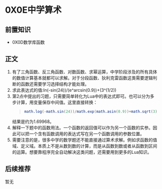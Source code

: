 # 0X0E中学算术

## 前置知识

* 0X0D数学库函数

## 正文

1. 有了三角函数、反三角函数、对数函数、求幂运算，中学阶段涉及的所有具体的数值计算基本就都可以求解。对于分段函数、狄利克雷函数这类需要逻辑判断的函数还需要学习选择结构才能处理。
1. 求此表达式的值:ln(-sin(24))/(e^arcsin(0.9))+(3^(1/2))
1. 第2点中提出的习题，只需要简单转化为Lua中的表达式即可。也可以分为多步计算，用变量保存中间值。这里直接转换：
    >```lua
    >math.log(-math.sin(24))/math.exp(math.asin(0.9))+math.sqrt(3)
    >```
    结果是约为1.69968。
1. 解释一下题中的函数用法。一个函数的返回值可以作为另一个函数的实参。因此可以把一个含有函数调用的表达式写在另一个函数调用的参数位置。
1. 需要注意的是，很多中学的数学题还不能直接通过算术求解。例如求函数的值域、定义域。本质上不是从数到数的计算，而是从函数到数或者从函数到区间的运算。想要靠程序完全自动解决这类问题，还需要用到更多的Lua知识。

## 后续推荐

暂无
